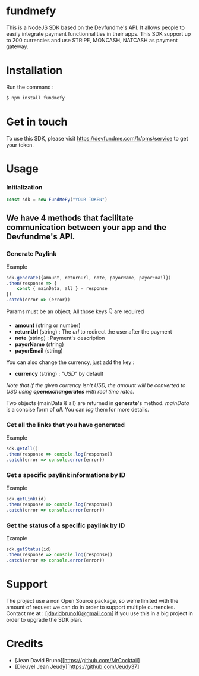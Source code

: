 # fundmefy
This is a NodeJS SDK based on the Devfundme's API. It allows people to easily integrate payment functionnalities in their apps. 
This SDK support up to 200 currencies and use STRIPE, MONCASH, NATCASH as payment gateway.

# Installation
Run the command : 
```bash
$ npm install fundmefy
```

# Get in touch
To use this SDK, please visit https://devfundme.com/fr/pms/service to get your token.

# Usage
### Initialization
```javascript
const sdk = new FundMeFy("YOUR TOKEN")
```
## We have 4 methods that facilitate communication between your app and the Devfundme's API. 
### Generate Paylink
Example 
```js
sdk.generate({amount, returnUrl, note, payorName, payorEmail})
.then(response => {
    const { mainData, all } = response
})
.catch(error => (error))
```
Params must be an object; All those keys 👇 are required
- **amount** (string or number) 
- **returnUrl** (string) : The *url* to redirect the user after the payment
- **note** (string) : Payment's description 
- **payorName** (string) 
- **payorEmail** (string)

You can also change the currency, just add the key :
- **currency** (string) : _"USD"_ by default

_Note that if the given currency isn't USD, the amount will be converted to USD using **openexchangerates** with real time rates._

Two objects (mainData & all) are returned in **generate**'s method. *mainData* is a concise form of *all*. You can _log_ them for more details.

### Get all the links that you have generated
Example 
```js
sdk.getAll()
.then(response => console.log(response))
.catch(error => console.error(error))
```

### Get a specific paylink informations by ID
Example 
```js 
sdk.getLink(id)
.then(response => console.log(response))
.catch(error => console.error(error))
``` 

### Get the status of a specific paylink by ID
Example
```js
sdk.getStatus(id)
.then(response => console.log(response))
.catch(error => console.error(error))
```

# Support
The project use a non Open Source package, so we're limited with the amount of request we can do in order to support multiple currencies. 
Contact me at : [jdavidbruno10@gmail.com] if you use this in a big project in order to upgrade the SDK plan.

# Credits 
- [Jean David Bruno][https://github.com/MrCocktail]
- [Dieuyel Jean Jeudy][https://github.com/Jeudy37]
